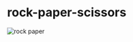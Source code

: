 # rock-paper-scissors
![rock paper](https://github.com/Sagar9955/rock-paper-scissors/assets/131507703/2b7b7ef8-19f6-431c-b5e0-a59bcb872640)
